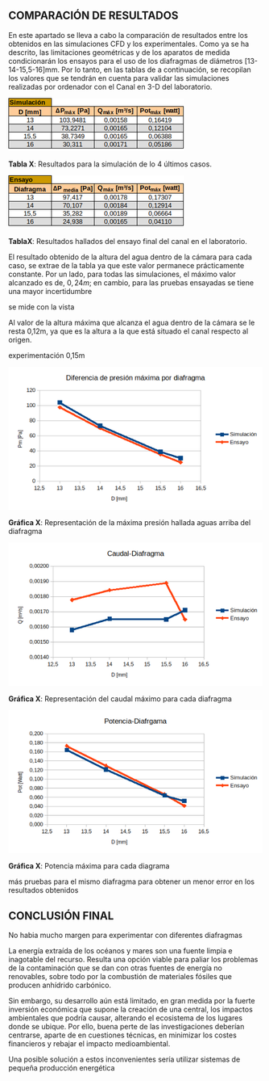 ## COMPARACIÓN DE RESULTADOS

En este apartado se lleva a cabo la comparación de resultados entre los obtenidos en las simulaciones CFD y los experimentales. Como ya se ha descrito, las limitaciones geométricas y de los aparatos de medida condicionarán los ensayos para el uso de los diafragmas de diámetros [13-14-15,5-16]mm. Por lo tanto, en las tablas de a continuación, se recopilan los valores que se tendrán en cuenta para validar las simulaciones realizadas por ordenador con el Canal en 3-D del laboratorio. 



![TabCFD](imgConclusiones/TabCFD.png)

**Tabla X**: Resultados para la simulación de lo 4 últimos casos.

![TabCFD](imgConclusiones/TabEXP.png)

**TablaX**: Resultados hallados del ensayo final del canal en el laboratorio.



El resultado obtenido de la altura del agua dentro de la cámara para cada caso, se extrae de la tabla ya que este valor permanece prácticamente constante. Por un lado, para todas las simulaciones, el máximo valor alcanzado es de, $0,24m$; en cambio, para las pruebas ensayadas se tiene una mayor incertidumbre 

se mide con la vista







Al valor de la altura máxima que alcanza el agua dentro de la cámara se le resta 0,12m, ya que es la altura a la que está situado el canal respecto al origen.



experimentación 0,15m

![PDiaf](imgConclusiones/PDiaf.png)

**Gráfica X**: Representación de la máxima presión hallada aguas arriba del diafragma

![QDiaf](imgConclusiones/QDiaf.png)

**Gráfica X**: Representación del caudal máximo para cada diafragma

![PotDiaf](imgConclusiones/PotDiaf.png)

**Gráfica X**: Potencia máxima para cada diagrama



más pruebas para el mismo diafragma para obtener un menor error en los resultados obtenidos



## CONCLUSIÓN FINAL

No habia mucho margen para experimentar con diferentes diafragmas



La energía extraída de los océanos y mares son una fuente limpia e inagotable del recurso. Resulta una opción viable para paliar los problemas de la contaminación que se dan con otras fuentes de energía no renovables, sobre todo por la combustión de materiales fósiles que producen anhídrido carbónico.

Sin embargo, su desarrollo aún está limitado, en gran medida por la fuerte inversión económica que supone la creación de una central, los impactos ambientales que podría causar, alterando el ecosistema de los lugares donde se ubique. Por ello, buena perte de las investigaciones deberían centrarse, aparte de en cuestiones técnicas, en minimizar los costes financieros y rebajar el impacto medioambiental.

Una posible solución a estos inconvenientes sería utilizar sistemas de pequeña producción energética

